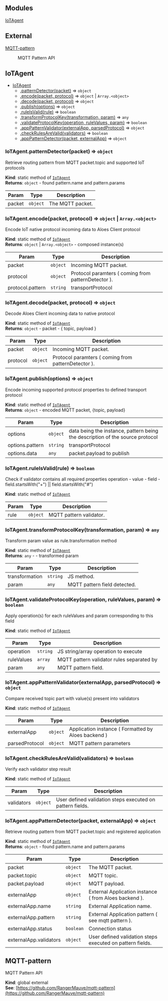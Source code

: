 ## Modules

<dl>
<dt><a href="#module_IoTAgent">IoTAgent</a></dt>
<dd></dd>
</dl>

## External

<dl>
<dt><a href="#external_MQTT-pattern">MQTT-pattern</a></dt>
<dd><p>MQTT Pattern API</p>
</dd>
</dl>

<a name="module_IoTAgent"></a>

## IoTAgent

* [IoTAgent](#module_IoTAgent)
    * [.patternDetector(packet)](#module_IoTAgent.patternDetector) ⇒ <code>object</code>
    * [.encode(packet, protocol)](#module_IoTAgent.encode) ⇒ <code>object</code> \| <code>Array.&lt;object&gt;</code>
    * [.decode(packet, protocol)](#module_IoTAgent.decode) ⇒ <code>object</code>
    * [.publish(options)](#module_IoTAgent.publish) ⇒ <code>object</code>
    * [.ruleIsValid(rule)](#module_IoTAgent.ruleIsValid) ⇒ <code>boolean</code>
    * [.transformProtocolKey(transformation, param)](#module_IoTAgent.transformProtocolKey) ⇒ <code>any</code>
    * [.validateProtocolKey(operation, ruleValues, param)](#module_IoTAgent.validateProtocolKey) ⇒ <code>boolean</code>
    * [.appPatternValidator(externalApp, parsedProtocol)](#module_IoTAgent.appPatternValidator) ⇒ <code>object</code>
    * [.checkRulesAreValid(validators)](#module_IoTAgent.checkRulesAreValid) ⇒ <code>boolean</code>
    * [.appPatternDetector(packet, externalApp)](#module_IoTAgent.appPatternDetector) ⇒ <code>object</code>

<a name="module_IoTAgent.patternDetector"></a>

### IoTAgent.patternDetector(packet) ⇒ <code>object</code>
Retrieve routing pattern from MQTT packet.topic and supported IoT protocols

**Kind**: static method of [<code>IoTAgent</code>](#module_IoTAgent)  
**Returns**: <code>object</code> - found pattern.name and pattern.params  

| Param | Type | Description |
| --- | --- | --- |
| packet | <code>object</code> | The MQTT packet. |

<a name="module_IoTAgent.encode"></a>

### IoTAgent.encode(packet, protocol) ⇒ <code>object</code> \| <code>Array.&lt;object&gt;</code>
Encode IoT native protocol incoming data to Aloes Client protocol

**Kind**: static method of [<code>IoTAgent</code>](#module_IoTAgent)  
**Returns**: <code>object</code> \| <code>Array.&lt;object&gt;</code> - composed instance(s)  

| Param | Type | Description |
| --- | --- | --- |
| packet | <code>object</code> | Incoming MQTT packet. |
| protocol | <code>object</code> | Protocol paramters ( coming from patternDetector ). |
| protocol.pattern | <code>string</code> | transportProtocol |

<a name="module_IoTAgent.decode"></a>

### IoTAgent.decode(packet, protocol) ⇒ <code>object</code>
Decode Aloes Client incoming data to native protocol

**Kind**: static method of [<code>IoTAgent</code>](#module_IoTAgent)  
**Returns**: <code>object</code> - packet - { topic, payload }  

| Param | Type | Description |
| --- | --- | --- |
| packet | <code>object</code> | Incoming MQTT packet. |
| protocol | <code>object</code> | Protocol paramters ( coming from patternDetector ). |

<a name="module_IoTAgent.publish"></a>

### IoTAgent.publish(options) ⇒ <code>object</code>
Encode incoming supported protocol properties to defined transport protocol

**Kind**: static method of [<code>IoTAgent</code>](#module_IoTAgent)  
**Returns**: <code>object</code> - encoded MQTT packet, {topic, payload}  

| Param | Type | Description |
| --- | --- | --- |
| options | <code>object</code> | data being the instance, pattern being the description of the source protocol |
| options.pattern | <code>string</code> | transportProtocol |
| options.data | <code>any</code> | packet.payload to publish |

<a name="module_IoTAgent.ruleIsValid"></a>

### IoTAgent.ruleIsValid(rule) ⇒ <code>boolean</code>
Check if validator contains all required properties
operation - value - field - field.startsWith("+") || field.startsWith("#")

**Kind**: static method of [<code>IoTAgent</code>](#module_IoTAgent)  

| Param | Type | Description |
| --- | --- | --- |
| rule | <code>object</code> | MQTT pattern validator. |

<a name="module_IoTAgent.transformProtocolKey"></a>

### IoTAgent.transformProtocolKey(transformation, param) ⇒ <code>any</code>
Transform param value as rule.transformation method

**Kind**: static method of [<code>IoTAgent</code>](#module_IoTAgent)  
**Returns**: <code>any</code> - - transformed param  

| Param | Type | Description |
| --- | --- | --- |
| transformation | <code>string</code> | JS method. |
| param | <code>any</code> | MQTT pattern field detected. |

<a name="module_IoTAgent.validateProtocolKey"></a>

### IoTAgent.validateProtocolKey(operation, ruleValues, param) ⇒ <code>boolean</code>
Apply operation(s) for each ruleValues and param corresponding to this field

**Kind**: static method of [<code>IoTAgent</code>](#module_IoTAgent)  

| Param | Type | Description |
| --- | --- | --- |
| operation | <code>string</code> | JS string/array operation to execute |
| ruleValues | <code>array</code> | MQTT pattern validator rules separated by |. |
| param | <code>any</code> | MQTT pattern field. |

<a name="module_IoTAgent.appPatternValidator"></a>

### IoTAgent.appPatternValidator(externalApp, parsedProtocol) ⇒ <code>object</code>
Compare received topic part with value(s) present into validators

**Kind**: static method of [<code>IoTAgent</code>](#module_IoTAgent)  

| Param | Type | Description |
| --- | --- | --- |
| externalApp | <code>object</code> | Application instance ( Formatted by Aloes backend ) |
| parsedProtocol | <code>object</code> | MQTT pattern parameters |

<a name="module_IoTAgent.checkRulesAreValid"></a>

### IoTAgent.checkRulesAreValid(validators) ⇒ <code>boolean</code>
Verify each validator step result

**Kind**: static method of [<code>IoTAgent</code>](#module_IoTAgent)  

| Param | Type | Description |
| --- | --- | --- |
| validators | <code>object</code> | User defined validation steps executed on pattern fields. |

<a name="module_IoTAgent.appPatternDetector"></a>

### IoTAgent.appPatternDetector(packet, externalApp) ⇒ <code>object</code>
Retrieve routing pattern from MQTT packet.topic and registered application

**Kind**: static method of [<code>IoTAgent</code>](#module_IoTAgent)  
**Returns**: <code>object</code> - found pattern.name and pattern.params  

| Param | Type | Description |
| --- | --- | --- |
| packet | <code>object</code> | The MQTT packet. |
| packet.topic | <code>object</code> | MQTT topic. |
| packet.payload | <code>object</code> | MQTT payload. |
| externalApp | <code>object</code> | External Application instance ( from Aloes backend ). |
| externalApp.name | <code>string</code> | External Application name. |
| externalApp.pattern | <code>string</code> | External Application pattern  ( see mqtt pattern ). |
| externalApp.status | <code>boolean</code> | Connection status |
| externalApp.validators | <code>object</code> | User defined validation steps executed on pattern fields. |

<a name="external_MQTT-pattern"></a>

## MQTT-pattern
MQTT Pattern API

**Kind**: global external  
**See**: [https://github.com/RangerMauve/mqtt-pattern](https://github.com/RangerMauve/mqtt-pattern)  

